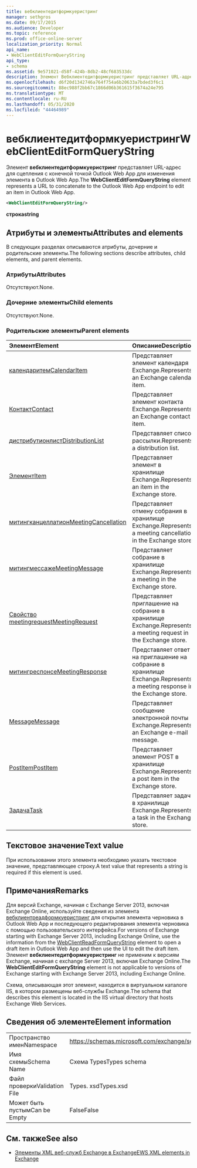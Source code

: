 ```yaml
---
title: вебклиентедитформкуеристринг
manager: sethgros
ms.date: 09/17/2015
ms.audience: Developer
ms.topic: reference
ms.prod: office-online-server
localization_priority: Normal
api_name:
- WebClientEditFormQueryString
api_type:
- schema
ms.assetid: 9e571021-d58f-424b-8db2-48cf683533dc
description: Элемент Вебклиентедитформкуеристринг представляет URL-адрес для сцепления с конечной точкой Outlook Web App для изменения элемента в Outlook Web App.
ms.openlocfilehash: d6f20d1342746a764f754a6b20633a7bded3f6c1
ms.sourcegitcommit: 88ec988f2bb67c1866d06b361615f3674a24e795
ms.translationtype: MT
ms.contentlocale: ru-RU
ms.lasthandoff: 05/31/2020
ms.locfileid: "44464989"
---
```

# <a name="webclienteditformquerystring"></a><span data-ttu-id="410d6-103">вебклиентедитформкуеристринг</span><span class="sxs-lookup"><span data-stu-id="410d6-103">WebClientEditFormQueryString</span></span>

<span data-ttu-id="410d6-104">Элемент **вебклиентедитформкуеристринг** представляет URL-адрес для сцепления с конечной точкой Outlook Web App для изменения элемента в Outlook Web App.</span><span class="sxs-lookup"><span data-stu-id="410d6-104">The **WebClientEditFormQueryString** element represents a URL to concatenate to the Outlook Web App endpoint to edit an item in Outlook Web App.</span></span> 
  
```XML
<WebClientEditFormQueryString/>
```

 <span data-ttu-id="410d6-105">**строка**</span><span class="sxs-lookup"><span data-stu-id="410d6-105">**string**</span></span>
## <a name="attributes-and-elements"></a><span data-ttu-id="410d6-106">Атрибуты и элементы</span><span class="sxs-lookup"><span data-stu-id="410d6-106">Attributes and elements</span></span>

<span data-ttu-id="410d6-107">В следующих разделах описываются атрибуты, дочерние и родительские элементы.</span><span class="sxs-lookup"><span data-stu-id="410d6-107">The following sections describe attributes, child elements, and parent elements.</span></span>
  
### <a name="attributes"></a><span data-ttu-id="410d6-108">Атрибуты</span><span class="sxs-lookup"><span data-stu-id="410d6-108">Attributes</span></span>

<span data-ttu-id="410d6-109">Отсутствуют.</span><span class="sxs-lookup"><span data-stu-id="410d6-109">None.</span></span>
  
### <a name="child-elements"></a><span data-ttu-id="410d6-110">Дочерние элементы</span><span class="sxs-lookup"><span data-stu-id="410d6-110">Child elements</span></span>

<span data-ttu-id="410d6-111">Отсутствуют.</span><span class="sxs-lookup"><span data-stu-id="410d6-111">None.</span></span>
  
### <a name="parent-elements"></a><span data-ttu-id="410d6-112">Родительские элементы</span><span class="sxs-lookup"><span data-stu-id="410d6-112">Parent elements</span></span>

|<span data-ttu-id="410d6-113">**Элемент**</span><span class="sxs-lookup"><span data-stu-id="410d6-113">**Element**</span></span>|<span data-ttu-id="410d6-114">**Описание**</span><span class="sxs-lookup"><span data-stu-id="410d6-114">**Description**</span></span>|
|:-----|:-----|
|[<span data-ttu-id="410d6-115">календаритем</span><span class="sxs-lookup"><span data-stu-id="410d6-115">CalendarItem</span></span>](calendaritem.md) <br/> |<span data-ttu-id="410d6-116">Представляет элемент календаря Exchange.</span><span class="sxs-lookup"><span data-stu-id="410d6-116">Represents an Exchange calendar item.</span></span>  <br/> |
|[<span data-ttu-id="410d6-117">Контакт</span><span class="sxs-lookup"><span data-stu-id="410d6-117">Contact</span></span>](contact.md) <br/> |<span data-ttu-id="410d6-118">Представляет элемент контакта Exchange.</span><span class="sxs-lookup"><span data-stu-id="410d6-118">Represents an Exchange contact item.</span></span>  <br/> |
|[<span data-ttu-id="410d6-119">дистрибутионлист</span><span class="sxs-lookup"><span data-stu-id="410d6-119">DistributionList</span></span>](distributionlist.md) <br/> |<span data-ttu-id="410d6-120">Представляет список рассылки.</span><span class="sxs-lookup"><span data-stu-id="410d6-120">Represents a distribution list.</span></span>  <br/> |
|[<span data-ttu-id="410d6-121">Элемент</span><span class="sxs-lookup"><span data-stu-id="410d6-121">Item</span></span>](item.md) <br/> |<span data-ttu-id="410d6-122">Представляет элемент в хранилище Exchange.</span><span class="sxs-lookup"><span data-stu-id="410d6-122">Represents an item in the Exchange store.</span></span>  <br/> |
|[<span data-ttu-id="410d6-123">митингканцеллатион</span><span class="sxs-lookup"><span data-stu-id="410d6-123">MeetingCancellation</span></span>](meetingcancellation.md) <br/> |<span data-ttu-id="410d6-124">Представляет отмену собрания в хранилище Exchange.</span><span class="sxs-lookup"><span data-stu-id="410d6-124">Represents a meeting cancellation in the Exchange store.</span></span>  <br/> |
|[<span data-ttu-id="410d6-125">митингмессаже</span><span class="sxs-lookup"><span data-stu-id="410d6-125">MeetingMessage</span></span>](meetingmessage.md) <br/> |<span data-ttu-id="410d6-126">Представляет собрание в хранилище Exchange.</span><span class="sxs-lookup"><span data-stu-id="410d6-126">Represents a meeting in the Exchange store.</span></span>  <br/> |
|[<span data-ttu-id="410d6-127">Свойство meetingrequest</span><span class="sxs-lookup"><span data-stu-id="410d6-127">MeetingRequest</span></span>](meetingrequest.md) <br/> |<span data-ttu-id="410d6-128">Представляет приглашение на собрание в хранилище Exchange.</span><span class="sxs-lookup"><span data-stu-id="410d6-128">Represents a meeting request in the Exchange store.</span></span>  <br/> |
|[<span data-ttu-id="410d6-129">митингреспонсе</span><span class="sxs-lookup"><span data-stu-id="410d6-129">MeetingResponse</span></span>](meetingresponse.md) <br/> |<span data-ttu-id="410d6-130">Представляет ответ на приглашение на собрание в хранилище Exchange.</span><span class="sxs-lookup"><span data-stu-id="410d6-130">Represents a meeting response in the Exchange store.</span></span>  <br/> |
|[<span data-ttu-id="410d6-131">Message</span><span class="sxs-lookup"><span data-stu-id="410d6-131">Message</span></span>](message-ex15websvcsotherref.md) <br/> |<span data-ttu-id="410d6-132">Представляет сообщение электронной почты Exchange.</span><span class="sxs-lookup"><span data-stu-id="410d6-132">Represents an Exchange e-mail message.</span></span>  <br/> |
|[<span data-ttu-id="410d6-133">PostItem</span><span class="sxs-lookup"><span data-stu-id="410d6-133">PostItem</span></span>](postitem.md) <br/> |<span data-ttu-id="410d6-134">Представляет элемент POST в хранилище Exchange.</span><span class="sxs-lookup"><span data-stu-id="410d6-134">Represents a post item in the Exchange store.</span></span>  <br/> |
|[<span data-ttu-id="410d6-135">Задача</span><span class="sxs-lookup"><span data-stu-id="410d6-135">Task</span></span>](task.md) <br/> |<span data-ttu-id="410d6-136">Представляет задачу в хранилище Exchange.</span><span class="sxs-lookup"><span data-stu-id="410d6-136">Represents a task in the Exchange store.</span></span>  <br/> |
   
## <a name="text-value"></a><span data-ttu-id="410d6-137">Текстовое значение</span><span class="sxs-lookup"><span data-stu-id="410d6-137">Text value</span></span>

<span data-ttu-id="410d6-138">При использовании этого элемента необходимо указать текстовое значение, представляющее строку.</span><span class="sxs-lookup"><span data-stu-id="410d6-138">A text value that represents a string is required if this element is used.</span></span>
  
## <a name="remarks"></a><span data-ttu-id="410d6-139">Примечания</span><span class="sxs-lookup"><span data-stu-id="410d6-139">Remarks</span></span>

<span data-ttu-id="410d6-140">Для версий Exchange, начиная с Exchange Server 2013, включая Exchange Online, используйте сведения из элемента [вебклиентреадформкуеристринг](webclientreadformquerystring.md) для открытия элемента черновика в Outlook Web App и последующего редактирования элемента черновика с помощью пользовательского интерфейса.</span><span class="sxs-lookup"><span data-stu-id="410d6-140">For versions of Exchange starting with Exchange Server 2013, including Exchange Online, use the information from the [WebClientReadFormQueryString](webclientreadformquerystring.md) element to open a draft item in Outlook Web App and then use the UI to edit the draft item.</span></span> <span data-ttu-id="410d6-141">Элемент **вебклиентедитформкуеристринг** не применим к версиям Exchange, начиная с exchange Server 2013, включая Exchange Online.</span><span class="sxs-lookup"><span data-stu-id="410d6-141">The **WebClientEditFormQueryString** element is not applicable to versions of Exchange starting with Exchange Server 2013, including Exchange Online.</span></span> 
  
<span data-ttu-id="410d6-142">Схема, описывающая этот элемент, находится в виртуальном каталоге IIS, в котором размещены веб-службы Exchange.</span><span class="sxs-lookup"><span data-stu-id="410d6-142">The schema that describes this element is located in the IIS virtual directory that hosts Exchange Web Services.</span></span>
  
## <a name="element-information"></a><span data-ttu-id="410d6-143">Сведения об элементе</span><span class="sxs-lookup"><span data-stu-id="410d6-143">Element information</span></span>

|||
|:-----|:-----|
|<span data-ttu-id="410d6-144">Пространство имен</span><span class="sxs-lookup"><span data-stu-id="410d6-144">Namespace</span></span>  <br/> |https://schemas.microsoft.com/exchange/services/2006/types  <br/> |
|<span data-ttu-id="410d6-145">Имя схемы</span><span class="sxs-lookup"><span data-stu-id="410d6-145">Schema Name</span></span>  <br/> |<span data-ttu-id="410d6-146">Схема Types</span><span class="sxs-lookup"><span data-stu-id="410d6-146">Types schema</span></span>  <br/> |
|<span data-ttu-id="410d6-147">Файл проверки</span><span class="sxs-lookup"><span data-stu-id="410d6-147">Validation File</span></span>  <br/> |<span data-ttu-id="410d6-148">Types. xsd</span><span class="sxs-lookup"><span data-stu-id="410d6-148">Types.xsd</span></span>  <br/> |
|<span data-ttu-id="410d6-149">Может быть пустым</span><span class="sxs-lookup"><span data-stu-id="410d6-149">Can be Empty</span></span>  <br/> |<span data-ttu-id="410d6-150">False</span><span class="sxs-lookup"><span data-stu-id="410d6-150">False</span></span>  <br/> |
   
## <a name="see-also"></a><span data-ttu-id="410d6-151">См. также</span><span class="sxs-lookup"><span data-stu-id="410d6-151">See also</span></span>



- [<span data-ttu-id="410d6-152">Элементы XML веб-служб Exchange в Exchange</span><span class="sxs-lookup"><span data-stu-id="410d6-152">EWS XML elements in Exchange</span></span>](ews-xml-elements-in-exchange.md)

